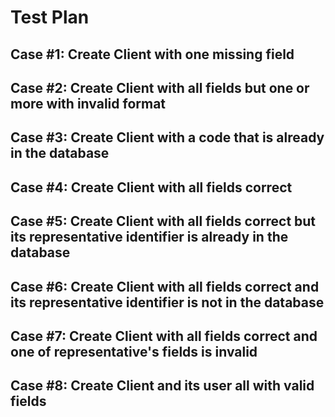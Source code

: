 # Test Plan

## Case #1: Create Client with one missing field 

## Case #2: Create Client with all fields but one or more with invalid format

## Case #3: Create Client with a code that is already in the database

## Case #4: Create Client with all fields correct

## Case #5: Create Client with all fields correct but its representative identifier  is already in the database

## Case #6: Create Client with all fields correct and its representative identifier is not in the database

## Case #7: Create Client with all fields correct and one of representative's fields is invalid

## Case #8: Create Client and its user all with valid fields 



